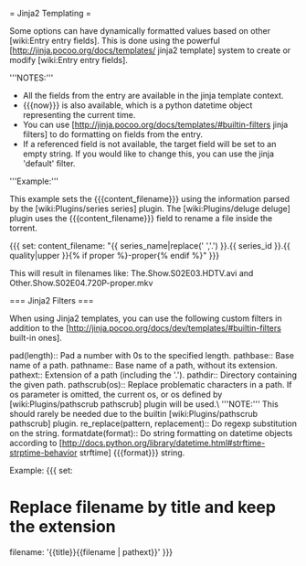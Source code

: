 = Jinja2 Templating =

Some options can have dynamically formatted values based on other [wiki:Entry entry fields]. This is done using the powerful [http://jinja.pocoo.org/docs/templates/ jinja2 template] system to create or modify [wiki:Entry entry fields].

'''NOTES:'''

- All the fields from the entry are available in the jinja template context.
- {{{now}}} is also available, which is a python datetime object representing the current time.
- You can use [http://jinja.pocoo.org/docs/templates/#builtin-filters jinja filters] to do formatting on fields from the entry.
- If a referenced field is not available, the target field will be set to an empty string. If you would like to change this, you can use the jinja 'default' filter.

'''Example:'''

This example sets the {{{content_filename}}} using the information parsed by the [wiki:Plugins/series series] plugin. The [wiki:Plugins/deluge deluge] plugin uses the {{{content_filename}}} field to rename a file inside the torrent.

{{{
set:
  content_filename: "{{ series_name|replace(' ','.') }}.{{ series_id }}.{{ quality|upper }}{% if proper %}-proper{% endif %}"
}}}

This will result in filenames like: The.Show.S02E03.HDTV.avi and Other.Show.S02E04.720P-proper.mkv

=== Jinja2 Filters ===

When using Jinja2 templates, you can use the following custom filters in addition to the [http://jinja.pocoo.org/docs/dev/templates/#builtin-filters built-in ones].

 pad(length):: Pad a number with 0s to the specified length.
 pathbase:: Base name of a path.
 pathname:: Base name of a path, without its extension.
 pathext:: Extension of a path (including the '.').
 pathdir:: Directory containing the given path.
 pathscrub(os):: Replace problematic characters in a path. If os parameter is omitted, the current os, or os defined by [wiki:Plugins/pathscrub pathscrub] plugin will be used.\\ '''NOTE:''' This should rarely be needed due to the builtin [wiki:Plugins/pathscrub pathscrub] plugin.
 re_replace(pattern, replacement):: Do regexp substitution on the string.
 formatdate(format):: Do string formatting on datetime objects according to [http://docs.python.org/library/datetime.html#strftime-strptime-behavior strftime] {{{format}}} string.

Example:
{{{
set:
  # Replace filename by title and keep the extension
  filename: '{{title}}{{filename | pathext}}'
}}}